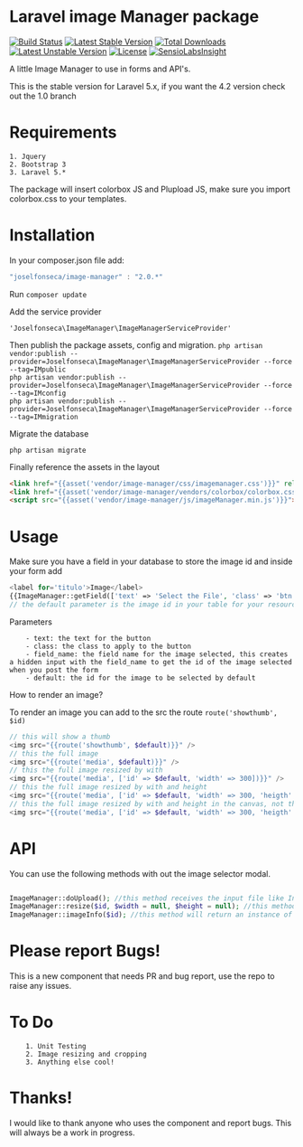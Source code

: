 Laravel image Manager package 
=============================

[![Build Status](https://travis-ci.org/joselfonseca/image-manager.svg?branch=master)](https://travis-ci.org/joselfonseca/image-manager)
[![Latest Stable Version](https://poser.pugx.org/joselfonseca/image-manager/v/stable.svg)](https://packagist.org/packages/joselfonseca/image-manager) 
[![Total Downloads](https://poser.pugx.org/joselfonseca/image-manager/downloads.svg)](https://packagist.org/packages/joselfonseca/image-manager) 
[![Latest Unstable Version](https://poser.pugx.org/joselfonseca/image-manager/v/unstable.svg)](https://packagist.org/packages/joselfonseca/image-manager) 
[![License](https://poser.pugx.org/joselfonseca/image-manager/license.svg)](https://packagist.org/packages/joselfonseca/image-manager)
[![SensioLabsInsight](https://insight.sensiolabs.com/projects/32a20858-db3e-4e28-8211-9517268b3f6f/small.png)](https://insight.sensiolabs.com/projects/32a20858-db3e-4e28-8211-9517268b3f6f)

A little Image Manager to use in forms and API's.

This is the stable version for Laravel 5.x, if you want the 4.2 version check out the 1.0 branch

Requirements
============================
    1. Jquery
    2. Bootstrap 3
    3. Laravel 5.*

The package will insert colorbox JS and Plupload JS, make sure you import colorbox.css to your templates.


Installation
============================
In your composer.json file add:

```js
"joselfonseca/image-manager" : "2.0.*"
```

Run `composer update`

Add the service provider

`'Joselfonseca\ImageManager\ImageManagerServiceProvider'`

Then publish the package assets, config and migration.
`php artisan vendor:publish --provider=Joselfonseca\ImageManager\ImageManagerServiceProvider --force --tag=IMpublic`<br />
`php artisan vendor:publish --provider=Joselfonseca\ImageManager\ImageManagerServiceProvider --force --tag=IMconfig`<br />
`php artisan vendor:publish --provider=Joselfonseca\ImageManager\ImageManagerServiceProvider --force --tag=IMmigration`

Migrate the database

`php artisan migrate`

Finally reference the assets in the layout

```html
<link href="{{asset('vendor/image-manager/css/imagemanager.css')}}" rel="stylesheet">
<link href="{{asset('vendor/image-manager/vendors/colorbox/colorbox.css')}}" rel="stylesheet">
<script src="{{asset('vendor/image-manager/js/imageManager.min.js')}}"></script>
```

Usage
================================

Make sure you have a field in your database to store the image id and inside your form add

```php
<label for='titulo'>Image</label>
{{ImageManager::getField(['text' => 'Select the File', 'class' => 'btn btn-primary', 'field_name' => 'your_field_name', 'default' => '12'])}}
// the default parameter is the image id in your table for your resource.
```

Parameters
```
    - text: the text for the button
    - class: the class to apply to the button
    - field_name: the field name for the image selected, this creates a hidden input with the field_name to get the id of the image selected when you post the form
    - default: the id for the image to be selected by default
```

How to render an image?

To render an image you can add to the src the route `route('showthumb', $id)`

```php
// this will show a thumb
<img src="{{route('showthumb', $default)}}" />
// this the full image
<img src="{{route('media', $default)}}" />
// this the full image resized by with
<img src="{{route('media', ['id' => $default, 'width' => 300])}}" />
// this the full image resized by with and height
<img src="{{route('media', ['id' => $default, 'width' => 300, 'heigth' => 300])}}" />
// this the full image resized by with and height in the canvas, not the image
<img src="{{route('media', ['id' => $default, 'width' => 300, 'heigth' => 300, 'canvas' => 'canvas'])}}" />
```

API
===============================

You can use the following methods with out the image selector modal.

```php

ImageManager::doUpload(); //this method receives the input file like Input::file('file')
ImageManager::resize($id, $width = null, $height = null); //this method will render the image according to the parameters
ImageManager::imageInfo($id); //this method will return an instance of Joselfonseca\ImageManager\Models\ImageManagerFiles which is the eloquent model for the image_manager_files table for the id given.

```

Please report Bugs!
===============================

This is a new component that needs PR and bug report, use the repo to raise any issues.

To Do
================================
```
    1. Unit Testing
    2. Image resizing and cropping
    3. Anything else cool!
```

Thanks!
================================

I would like to thank anyone who uses the component and report bugs. This will always be a work in progress.
